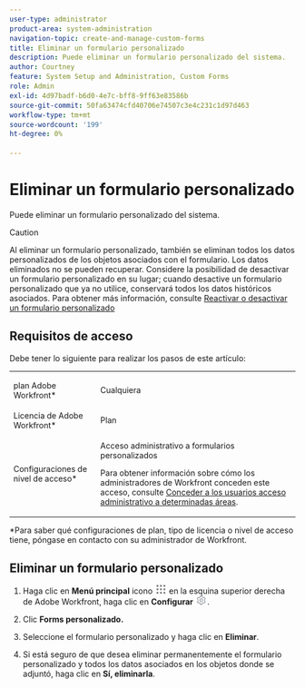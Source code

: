 ```yaml
---
user-type: administrator
product-area: system-administration
navigation-topic: create-and-manage-custom-forms
title: Eliminar un formulario personalizado
description: Puede eliminar un formulario personalizado del sistema.
author: Courtney
feature: System Setup and Administration, Custom Forms
role: Admin
exl-id: 4d97badf-b6d0-4e7c-bff8-9ff63e83586b
source-git-commit: 50fa63474cfd40706e74507c3e4c231c1d97d463
workflow-type: tm+mt
source-wordcount: '199'
ht-degree: 0%

---
```


# Eliminar un formulario personalizado

Puede eliminar un formulario personalizado del sistema.

>[!CAUTION]
>
>Al eliminar un formulario personalizado, también se eliminan todos los datos personalizados de los objetos asociados con el formulario. Los datos eliminados no se pueden recuperar. Considere la posibilidad de desactivar un formulario personalizado en su lugar; cuando desactive un formulario personalizado que ya no utilice, conservará todos los datos históricos asociados. Para obtener más información, consulte [Reactivar o desactivar un formulario personalizado](/help/quicksilver/administration-and-setup/customize-workfront/create-manage-custom-forms/form-designer/manage-a-form/activate-deactivate-form.md)

## Requisitos de acceso

Debe tener lo siguiente para realizar los pasos de este artículo:

<table style="table-layout:auto"> 
 <col> 
 <col> 
 <tbody> 
  <tr data-mc-conditions=""> 
   <td role="rowheader"> <p>plan Adobe Workfront*</p> </td> 
   <td>Cualquiera</td> 
  </tr> 
  <tr> 
   <td role="rowheader">Licencia de Adobe Workfront*</td> 
   <td>Plan</td> 
  </tr> 
  <tr data-mc-conditions=""> 
   <td role="rowheader">Configuraciones de nivel de acceso*</td> 
   <td> <p>Acceso administrativo a formularios personalizados</p> <p>Para obtener información sobre cómo los administradores de Workfront conceden este acceso, consulte <a href="../../../administration-and-setup/add-users/configure-and-grant-access/grant-users-admin-access-certain-areas.md" class="MCXref xref">Conceder a los usuarios acceso administrativo a determinadas áreas</a>.</p> </td> 
  </tr>  
 </tbody> 
</table>

&#42;Para saber qué configuraciones de plan, tipo de licencia o nivel de acceso tiene, póngase en contacto con su administrador de Workfront.

## Eliminar un formulario personalizado

1. Haga clic en **Menú principal** icono ![](assets/main-menu-icon.png) en la esquina superior derecha de Adobe Workfront, haga clic en **Configurar** ![](assets/gear-icon-settings.png).

1. Clic **Forms personalizado.**
1. Seleccione el formulario personalizado y haga clic en **Eliminar**.
1. Si está seguro de que desea eliminar permanentemente el formulario personalizado y todos los datos asociados en los objetos donde se adjuntó, haga clic en **Sí, eliminarla**.